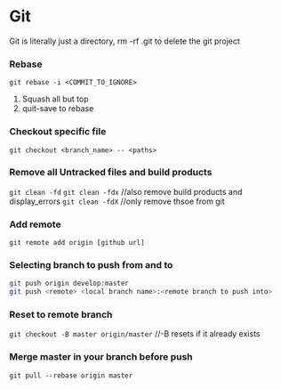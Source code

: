 # Git

Git is literally just a directory, rm -rf .git to delete the git project

### Rebase

`git rebase -i <COMMIT_TO_IGNORE>`
1. Squash all but top
2. quit-save to rebase

### Checkout specific file

`git checkout <branch_name> -- <paths>`

### Remove all Untracked files and build products

`git clean -fd`
`git clean -fdx` //also remove build products and display_errors
`git clean -fdX` //only remove thsoe from git

### Add remote

`git remote add origin [github url]`

### Selecting branch to push from and to

```bash
git push origin develop:master
git push <remote> <local branch name>:<remote branch to push into>
```

### Reset to remote branch

`git checkout -B master origin/master` //-B resets if it already exists

### Merge master in your branch before push

`git pull --rebase origin master`